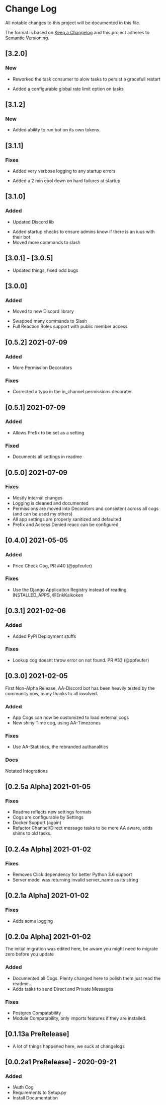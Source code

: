 # Change Log

All notable changes to this project will be documented in this file.

The format is based on [Keep a Changelog](http://keepachangelog.com/)
and this project adheres to [Semantic Versioning](http://semver.org/).

## [3.2.0]

### New
* Reworked the task consumer to alow tasks to persist a gracefull restart
- Added a configurable global rate limit option on tasks

## [3.1.2]

### New
* Added ability to run bot on its own tokens

## [3.1.1]

### Fixes
* Added very verbose logging to any startup errors
+ Added a 2 min cool down on hard failures at startup

## [3.1.0]

### Added
* Updated Discord lib
+ Added startup checks to ensure admins know if there is an iuus with their bot
+ Moved more commands to slash

## [3.0.1] - [3.0.5]
+ Updated things, fixed odd bugs

## [3.0.0]

### Added
* Moved to new Discord library
+ Swapped many commands to Slash
+ Full Reaction Roles support with public member access

## [0.5.2] 2021-07-09

### Added
* More Permission Decorators
### Fixes
* Corrected a typo in the in_channel permissions decorater
## [0.5.1] 2021-07-09
### Added
* Allows Prefix to be set as a setting
### Fixed
* Documents all settings in readme
## [0.5.0] 2021-07-09
### Fixes
* Mostly internal changes
* Logging is cleaned and documented
* Permissions are moved into Decorators and consistent across all cogs (and can be used my others)
* All app settings are properly sanitized and defaulted
* Prefix and Access Denied reacc can be configured

## [0.4.0] 2021-05-05
### Added
* Price Check Cog, PR #40 (@ppfeufer)
### Fixes
* Use the Django Application Registry instead of reading INSTALLED_APPS, @ErikKalkoken

## [0.3.1] 2021-02-06
### Added
* Added PyPi Deployment stuffs
### Fixes
* Lookup cog doesnt throw error on not found. PR #33 (@ppfeufer)

## [0.3.0] 2021-02-05
First Non-Alpha Release, AA-Discord bot has been heavily tested by the community now, many thanks to all involved.
### Added
* App Cogs can now be customized to load external cogs
* New shiny Time cog, using AA-Timezones
### Fixes
* Use AA-Statistics, the rebranded authanalitics

### Docs
Notated Integrations
## [0.2.5a Alpha] 2021-01-05
### Fixes
* Readme reflects new settings formats
* Cogs are configurable by Settings
* Docker Support (again)
* Refactor Channel/Direct message tasks to be more AA aware, adds shims to old tasks.

## [0.2.4a Alpha] 2021-01-02
### Fixes
* Removes Click dependency for better Python 3.6 support
* Server model was returning invalid server_name as its string

## [0.2.1a Alpha] 2021-01-02
### Fixes
* Adds some logging

## [0.2.0a Alpha] 2021-01-02
The initial migration was edited here, be aware you might need to migrate zero before you update
### Added
* Documented all Cogs. Plenty changed here to polish them just read the readme...
* Adds tasks to send Direct and Private Messages
### Fixes
* Postgres Compatability
* Module Compatability, only imports features if they are installed.

## [0.1.13a PreRelease]
* A lot of things happened here, we suck at changelogs

## [0.0.2a1 PreRelease] - 2020-09-21

### Added
* !Auth Cog
* Requirements to Setup.py
* Install Documentation
